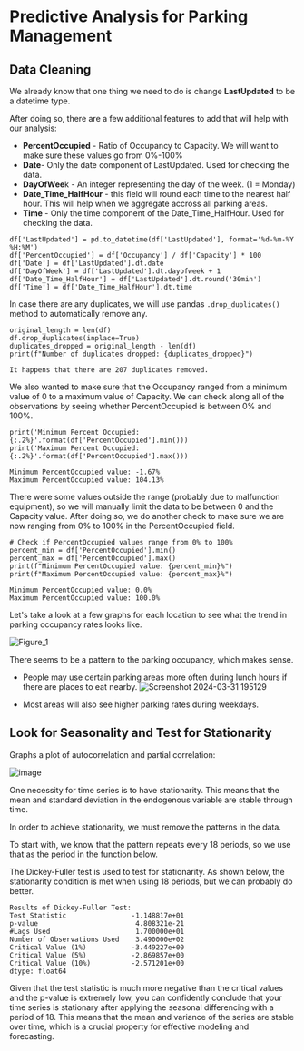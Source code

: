 # Predictive Analysis for Parking Management

## Data Cleaning

We already know that one thing we need to do is change **LastUpdated** to be a datetime type.

After doing so, there are a few additional features to add that will help with our analysis:

- **PercentOccupied** - Ratio of Occupancy to Capacity. We will want to make sure these values go from 0%-100%
- **Date**- Only the date component of LastUpdated. Used for checking the data.
- **DayOfWee**k - An integer representing the day of the week. (1 = Monday)
- **Date_Time_HalfHour** - this field will round each time to the nearest half hour. This will help when we aggregate accross all parking areas.
- **Time** - Only the time component of the Date_Time_HalfHour. Used for checking the data.


```
df['LastUpdated'] = pd.to_datetime(df['LastUpdated'], format='%d-%m-%Y %H:%M')
df['PercentOccupied'] = df['Occupancy'] / df['Capacity'] * 100
df['Date'] = df['LastUpdated'].dt.date
df['DayOfWeek'] = df['LastUpdated'].dt.dayofweek + 1
df['Date_Time_HalfHour'] = df['LastUpdated'].dt.round('30min')
df['Time'] = df['Date_Time_HalfHour'].dt.time
```

In case there are any duplicates, we will use pandas ``.drop_duplicates()`` method to automatically remove any.

```
original_length = len(df)
df.drop_duplicates(inplace=True)
duplicates_dropped = original_length - len(df)
print(f"Number of duplicates dropped: {duplicates_dropped}")
```

```
It happens that there are 207 duplicates removed.
```

We also wanted to make sure that the Occupancy ranged from a minimum value of 0 to a maximum value of Capacity. We can check along all of the observations by seeing whether PercentOccupied is between 0% and 100%.

```
print('Minimum Percent Occupied: {:.2%}'.format(df['PercentOccupied'].min()))
print('Maximum Percent Occupied: {:.2%}'.format(df['PercentOccupied'].max()))
```

```
Minimum PercentOccupied value: -1.67%
Maximum PercentOccupied value: 104.13%
```

There were some values outside the range (probably due to malfunction equipment), so we will manually limit the data to be between 0 and the Capacity value. After doing so, we do another check to make sure we are now ranging from 0% to 100% in the PercentOccupied field.

```
# Check if PercentOccupied values range from 0% to 100%
percent_min = df['PercentOccupied'].min()
percent_max = df['PercentOccupied'].max()
print(f"Minimum PercentOccupied value: {percent_min}%")
print(f"Maximum PercentOccupied value: {percent_max}%")
```

```
Minimum PercentOccupied value: 0.0%
Maximum PercentOccupied value: 100.0%
```

Let's take a look at a few graphs for each location to see what the trend in parking occupancy rates looks like.

![Figure_1](https://github.com/rd9437/test/assets/143277515/5d650540-ac5a-4e79-a2dc-ae9e6e372a64)


There seems to be a pattern to the parking occupancy, which makes sense. 

+ People may use certain parking areas more often during lunch hours if there are places to eat nearby.
  ![Screenshot 2024-03-31 195129](https://github.com/rd9437/test/assets/143277515/81a80a94-7dd7-4493-81c1-ea5bf7e4ed08)

+ Most areas will also see higher parking rates during weekdays.

## Look for Seasonality and Test for Stationarity

Graphs a plot of autocorrelation and partial correlation:

![image](https://github.com/user-attachments/assets/fa15dc2d-59f0-4bf3-9b67-4300fe77f747)

One necessity for time series is to have stationarity. This means that the mean and standard deviation in the endogenous variable are stable through time.

In order to achieve stationarity, we must remove the patterns in the data.

To start with, we know that the pattern repeats every 18 periods, so we use that as the period in the function below.

The Dickey-Fuller test is used to test for stationarity. As shown below, the stationarity condition is met when using 18 periods, but we can probably do better.

```
Results of Dickey-Fuller Test:
Test Statistic                -1.148817e+01
p-value                        4.808321e-21
#Lags Used                     1.700000e+01
Number of Observations Used    3.490000e+02
Critical Value (1%)           -3.449227e+00
Critical Value (5%)           -2.869857e+00
Critical Value (10%)          -2.571201e+00
dtype: float64

```

Given that the test statistic is much more negative than the critical values and the p-value is extremely low, you can confidently conclude that your time series is stationary after applying the seasonal differencing with a period of 18. This means that the mean and variance of the series are stable over time, which is a crucial property for effective modeling and forecasting.

